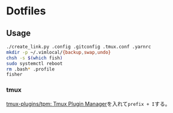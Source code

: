 # Dotfiles

## Usage
```sh
./create_link.py .config .gitconfig .tmux.conf .yarnrc
mkdir -p ~/.vimlocal/{backup,swap,undo}
chsh -s $(which fish)
sudo systemctl reboot
rm .bash* .profile
fisher
```

### tmux
[tmux-plugins/tpm: Tmux Plugin Manager](https://github.com/tmux-plugins/tpm)を入れて`prefix + I`する。
